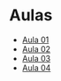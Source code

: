 # Aulas

- [Aula 01](classnotes/01)
- [Aula 02](classnotes/02)
- [Aula 03](classnotes/03)
- [Aula 04](classnotes/04)
